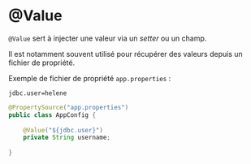 # @Value

`@Value` sert à injecter une valeur via un *setter* ou un champ.

Il est notamment souvent utilisé pour récupérer des valeurs depuis un fichier de propriété.

Exemple de fichier de propriété `app.properties` :

```properties
jdbc.user=helene
```


```java
@PropertySource("app.properties")
public class AppConfig {
    
    @Value("${jdbc.user}")
    private String username;
    
}


```